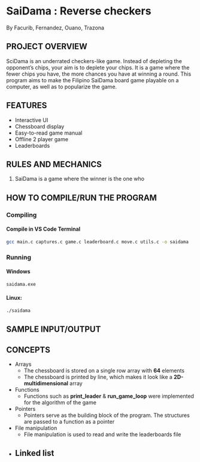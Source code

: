 
# SaiDama : Reverse checkers


By Facurib, Fernandez, Ouano, Trazona

## PROJECT OVERVIEW

SciDama is an underrated checkers-like game. Instead of depleting the opponent’s chips, your aim is to deplete your chips. It is a game where the fewer chips you have, the more chances you have at winning a round. This program aims to make the Filipino SaiDama board game playable on a computer, as well as to popularize the game.

## FEATURES

- Interactive UI
- Chessboard display
- Easy-to-read game manual
- Offline 2 player game
- Leaderboards

## RULES AND MECHANICS

1. SaiDama is a game where the winner is the one who 

## HOW TO COMPILE/RUN THE PROGRAM
### Compiling
#### Compile in VS Code Terminal
```sh
gcc main.c captures.c game.c leaderboard.c move.c utils.c -o saidama
```

### Running
#### Windows
```cmd
saidama.exe
```

#### Linux:
```sh
./saidama
```


## SAMPLE INPUT/OUTPUT


## CONCEPTS
- Arrays 
    - The chessboard is stored on a single row array with **64** elements
    - The chessboard is printed by line, which makes it look like a **2D-multidimensional** array
- Functions
    - Functions such as **print_leader** & **run_game_loop** were implemented for the algorithm of the game
- Pointers
    - Pointers serve as the building block of the program. The structures are passed to a function as a pointer
- File manipulation
    - File manipulation is used to read and write the leaderboards file
- Linked list
    -